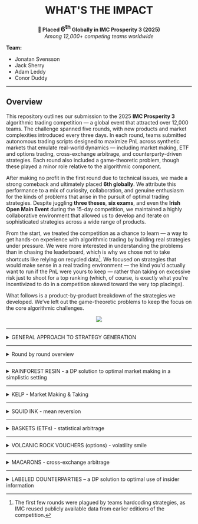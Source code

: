 <h1 align="center">WHAT'S THE IMPACT</h1>

<p align="center">
  <strong>🏅 Placed <span style="font-size:1.3em;">6<sup>th</sup></span> Globally in IMC Prosperity 3 (2025)</strong><br>
  <em>Among 12,000+ competing teams worldwide</em>
</p>

**Team:**
- Jonatan Svensson  
- Jack Sherry  
- Adam Leddy  
- Conor Duddy  

---

## Overview

This repository outlines our submission to the 2025 **IMC Prosperity 3** algorithmic trading competition — a global event that attracted over 12,000 teams. The challenge spanned five rounds, with new products and market complexities introduced every three days. In each round, teams submitted autonomous trading scripts designed to maximize PnL across synthetic markets that emulate real-world dynamics — including market making, ETF and options trading, cross-exchange arbitrage, and counterparty-driven strategies. Each round also included a game-theoretic problem, though these played a minor role relative to the algorithmic component.

After making no profit in the first round due to technical issues, we made a strong comeback and ultimately placed **6th globally**. We attribute this performance to a mix of curiosity, collaboration, and genuine enthusiasm for the kinds of problems that arise in the pursuit of optimal trading strategies. Despite juggling **three theses**, **six exams**, and even the **Irish Open Main Event** during the 15-day competition, we maintained a highly collaborative environment that allowed us to develop and iterate on sophisticated strategies across a wide range of products.

From the start, we treated the competition as a chance to learn — a way to get hands-on experience with algorithmic trading by building real strategies under pressure. We were more interested in understanding the problems than in chasing the leaderboard, which is why we chose not to take shortcuts like relying on recycled data[^1]. We focused on strategies that would make sense in a real trading environment — the kind you'd actually want to run if the PnL were yours to keep — rather than taking on excessive risk just to shoot for a top ranking (which, of course, is exactly what you're incentivized to do in a competition skewed toward the very top placings).


What follows is a product-by-product breakdown of the strategies we developed. We’ve left out the game-theoretic problems to keep the focus on the core algorithmic challenges.

<p align="center">
  <img src="images/prosperity_overview.png" width="600"/>
</p>

---

[^1]: The first few rounds were plagued by teams hardcoding strategies, as IMC reused publicly available data from earlier editions of the competition.

<details>
<summary> GENERAL APPROACH TO STRATEGY GENERATION </summary>
<br>

Coming into the competition we had no idea what to expect, but we knew that time management would be hugely important to our success. We therefore placed a large emphasis on having an effective workflow when it came to strategy development. With the rounds being quite short and with each team member having time commitments beyond the competition, it was imperative that we didn’t waste time when developing strategies. Outlined below is a general overview of how we structured our workflow going into each round. 

## Fair Value Estimation

Before constructing any strategy we wanted to make sure that we were confident in our fair value estimations for each product. For both products in the tutorial round our initial approach was to take the mid price of the largest order on either side of the book. After submitting a couple of initial test algorithms we recognised that our PnL was given at each timestamp and this took into account our positional value as well, which suggested that there was a true fair value for each product at each timestamp. We then realised that we would be able to take advantage of this and submitted an algorithm that traded once in the first timestamp and held this position until the end of the submission. By tracking the PnL we were able to back out the true fair value evolution for each product and compare it with our estimation using the data from the orderbook. We found that the mid price of the large orders was consistently accurate at tracking the true FV. We therefore proceeded to use this as our estimation of the fair value in each of our submissions. We did however make sure to test these estimations on the submission data at the start of each new round. 

## Analysing Order Flow 

Our analysis of each new product began with analysing the direction and size of the orders traded. We first looked at the signed volume traded, looking in particular at the direction that the aggressor had taken. We were able to infer the aggressors direction by comparing the price at which the order traded with the mid price of the market on the same timestamp as the trade. We found that there were serious flow imbalances in multiple products, typically with the aggressor persistently selling throughout the session. We hoped to find some directional information encoded in these flow imbalances, however, there was no sign that the signed volume had any impact on the price of the asset. This was something that confused (and frustrated) us massively throughout the rounds, until in Round 5 details of counterparties were released and we were able to fit a narrative to these trading patterns. We found that two parties were simply trading with each other, one of which was market making and the other was either consistently buying or selling from them. For example Pablo consistently sold options regardless of the price to Camilla, who was market making and profiting consistently from him crossing the spread (He was consistently selling the 10500 strike options to her for 0 seashells !). 

We also hypothesised that such trading patterns should result in a large amount of market impact, with persistent selling driving the price of the asset down. However, once again this was not the case. This can potentially be explained by the fact that at the end of each session our positions (and presumably those of our counterparties) were liquidated. We probably should have expected this, as we were almost certain (and became certain after people hardcoded) that the price paths for each product in each round were predetermined. However, we would have been remiss if we had not at least checked for market impact given our team name : “What’s the Impact?”

## Exploring Opportunities and Optimising Execution

After developing a small intuition for the market microstructure of each product, we explored any trading opportunities specific to each product that we suspected might exist. We leveraged our understanding of each of the products to direct our focus on where these potential opportunities might lie.

Once we had identified a potential signal we shifted our focus to trying to implement a strategy to act on this signal. We typically used the backtester or simple backtesting in Jupyter notebooks to assess the profitability of signals, before deciding on whether or not to incorporate them into our strategy. If the signal turned out to be a profitable one, we then turned our attention to optimising our execution. For each strategy we explored whether it was optimal to act on the signal through market making and/or taking. We used the submission to test the behaviour of the bots when market making, and gauge how their behaviour impacted our execution. 

We also tested different size and edge requirements in each scenario, which proved to be extremely worthwhile as in certain cases this resulted in massive PnL improvements. Through testing liquidation rates (how quickly you could reach a max short/long position at different edge requirements) for different products, we were able to convert our execution into a simple optimisation problem, allowing us to determine an optimal trade size and edge requirement.


</details>

---
<details>
<summary> Round by round overview </summary>
<br>
  
## Round 1

## Round 2

## Round 3

## Round 4

## Round 5


</details>

---

<details>
<summary>RAINFOREST RESIN - a DP solution to optimal market making in a simplistic setting </summary>

Under mild assumptions the problem becomes optimally solvable.

</details>

---

<details>
<summary>KELP - Market Making & Taking </summary>
<br>

Kelp was one of the two products available to trade in the tutorial round, and as such we initially invested a lot of time into optimising our strategy. Unlike Rainforest Resin, Kelp was much more volatile and presented the potential for directional bets as well as simple market making/taking strategies. 

In a similar fashion to how we approached trading all new products, we started by analysing the flow in Kelp and found that the aggressors in the trades were persistently selling across each trading day. However, there was no directional information or signal encoded in the volume that we could find. After this initial analysis we started to develop our market making & taking strategy. 

## Market Making & Taking

The first step in this process as always was establishing our fair value, which once again we were able to determine by submitting a single trade algorithm to the submission in order to back out the true fair. When comparing this with the mid price of the largest orders on the bid and the ask we found that our estimate was always within +- 0.25 of the true fair. From here we built our strategy up, starting with market taking which was very simple: we would simply take anything in max size that had any edge. We also added in a condition that if we could trade for 0 edge and flatten our position we would. This helped us to avoid hitting the position limits of +- 50 which was the main constraint when it came to PnL maximisation. 

Next, we implemented a simple market making strategy which took the updated orderbook after we had interacted with it and placed ourselves top of book, just inside the previous top of book order, provided it was edgy to do so. If the current top of book was quoting only 1 seashell away from fair we would join them at the top of the book. We would market make in the maximum size possible that wouldn’t put us over the position limit and thus cancel our order. After implementing this we experimented with trying to convert our edge and size requirements into an optimisation problem where we would model the bot’s behaviour in a similar manner to our initial trading in Rainforest Resin. However, after our Round 1 script didn’t run we decided to abandon this, prioritising robustness and simplicity in our strategy.

## Directional Information

In the final round we got information on who the counterparties in each trade were and we found that Olivia had directional information about the price of Kelp. We found that she traded twice each day, buying the global min and selling the global max. However, the difference between these values on most days was only 15 seashells. With a position limit of 50 this meant we could only expect a profit of around 750-1000 seashells per day by following her trades. Our market making/taking strategy was making us close to 6k per day and as a result we decided to forego incorporating her trading into our strategy. If we had more time we might have invested more time into skewing our markets and edge requirements to make a directional bet, as well as capturing the two way flow throughout. However, we felt as though there were far more profitable opportunities elsewhere when we came across this that we decided to simply ignore it. 



</details>

---

<details>
<summary>SQUID INK - mean reversion </summary>

## Initial Ideas

Squid Ink was introduced in Round 1, however it wasn’t included in the tutorial. We were initially at a bit of a loss as to how we should trade it, apart from some obvious opportunities. The most obvious of which occurred on 2 out of the 3 days of data given to us, where the price exhibited a massive price spike before immediately reverting to its previous level. One of these spikes gapped down over 100 seashells before reverting, presenting an opportunity to profit over 10k seashells in only 2 timestamps. 

We initially implemented a strategy to capture this opportunity by tracking the price in the previous timestamp and comparing it with the current price (current price - previous price). If the difference was < -50 (an arbitrary number that we set) we would clear the offer, and if it was > +50 we would clear the bid on the orderbook. 

However, aside from capturing these massive pricing inefficiencies we struggled initially to identify any opportunities in trading the ink. We analysed the volume traded, trying to see if it was a leading indicator for price movements, however this was to no avail. Then 24 hours before the end of the round a hint was posted in the wiki, suggesting that the price of the ink was mean reverting. This was something that we had initially noticed, however with only 3 days of data we had little confidence in making large directional bets based on this little amount of data. However, without a solid strategy otherwise we took the hint onboard and began to develop a strategy to profit from this mean reversion. 

## Bollinger Bands

In order to capture the mean reverting behaviour we used a Bollinger band strategy. This strategy tracked the moving average of the stock price as well as a rolling standard deviation. When the stock price moved outside of the bands (defined by the rolling mean +- x standard deviations) we would take on a position and when it crossed back over the moving average we would exit our position. We used a grid search to optimise our parameters by testing different band widths to enter and exit the position, as well as testing different window lengths to compute the rolling mean and standard deviation over. We found that regardless of what parameters we used the strategy failed to perform well everyday. Recognising this and the danger of overfitting such a strategy to an extremely limited dataset we used relatively conservative parameters (using $\pm 3 \sigma$ as our bounds to enter positions) and exiting positions aggressively (exiting when it crossed back inside $\pm 1 \sigma$ in the same direction). 

With the orderbook on squid ink so tight (only 1 seashell wide in total) we didn’t invest much time into the execution of our trades, we simply took the top of the book orders.

## Incorporating Olivia

We used this strategy in Rounds 1 - 4. In Round 5 data on counterparties was released and we discovered Olivia, who traded twice per session buying at the global minimum and selling at the global maximum. We adjusted our strategy to follow her trades and stopped using the Bollinger bands. Following her trades netted roughly 10k profit on average per day. This strategy was extremely easy to implement, however it was important that we didn’t miss out on her trades when the opportunity only lasted one timestamp. There were multiple days where the single timestamp spikes corresponded to the global max/min before immediately reverting. If we had implemented a strategy that only followed Olivia’s trades we wouldn’t have gotten the trade data until the timestamp after, when the trading opportunity was gone. In order to ensure that we didn’t miss these spikes we kept our logic that traded in max size if the price spiked up or down in a single timestamp, regardless what position Olivia had on. Once the price had spiked we waited a small period before putting on the same position that Olivia had on. This strategy actually meant that we outperformed Olivia on days where the single timestamp spikes didn’t correspond to the global extrema. 

Having the knowledge of where the global max and min of the price lies in a session gives us additional information that we can profit from. This is discussed in more detail in the Labeled Counterparties section. 

</details>

---

<details>
<summary>BASKETS (ETFs) - statistical arbitrage </summary>

dont include olivia here

</details>

---

<details>
<summary>VOLCANIC ROCK VOUCHERS (options) - volatility smile</summary>
<br>

The Volcanic Rock and the Vouchers were released in Round 3. Paired together, the vouchers acted as traditional European call options with the Volcanic Rock acting as the corresponding underlying stock. When they were first introduced the options had 5 days to expiry, with each round representing a trading day. There were 5 strike prices for these vouchers: 9500, 9750, 10000, 10250 and 10500. 

As a team we cumulatively invested by far the most time into these products, spending a large amount of time on them throughout each of the rounds that they were tradable. We decided to commit so much time to them for a couple of reasons: For one, we felt that they represented by far the largest opportunity out of any of the products in the competition, and therefore spending time fine tuning our strategy would yield the highest return on our time investment. Secondly, exploring different opportunities in trading these options excited us. They were by far the most nuanced product to trade and they offered huge learning opportunities to all of us, which we both enjoyed and were grateful for the fact that we had spent time trying to understand them. Allocating our time in this manner proved to be extremely fruitful, with it being the main catalyst to our rise up the leaderboard in the latter rounds. Thanks mostly to our options strategy we rose from 667th in Round 2 to 98th place in Round 3, before climbing all the way up to 6th place in the world at the end of Round 4. Our Algo PnL in Round 4 was the 3rd highest in the world judging off Jasper’s leaderboard. 

Having spent so much time developing and testing different strategies we could probably write our entire recap on the trading in the Vouchers, however, in the interest of keeping the recap length short we will try to summarise everything we did succinctly and efficiently. 

## Initial Strategy Ideas

Before diving into any complicated trading strategies we initially explored some simple avenues where we thought opportunities may exist. The simplest of such involved exploring whether the options traded outside of their arbitrage bounds. We found that there were many instances where the 9500 strike options (deep in the money) traded exactly for their intrinsic value, suggesting that they had 0 time value. We therefore tried to implement a strategy that would buy these options whenever they had 0 time value and sell them above whatever we estimated their fair value was (having a time value of >= 1). However, we quickly found that while the options traded at this price, due to others market making before us, with price time priority it was very rare to get filled buying for parity. In the cases that we did get fills we were still extremely exposed to moves in the underlying, which made this strategy even less appealing. We didn’t find any other opportunities when looking at the arb bounds, apart from the 10500 strike options (deep OTM) trading for 0, but for the same reasons as above it wasn’t possible to capture any of this flow. 

After exploring the arb bounds, we turned our attention to the order flow in the options. We hypothesised that certain market participants would express their opinion on the direction of stock through the options. We noticed that there were numerous instances where options would be sold simultaneously across all 5 strikes. Through looking at the historical trades we explored the stock returns following periods where large orders in the options were executed. We had hoped to find that large options trades would frontrun moves in the stock price, however, we found no sign of any information being encoded in these orders. We weren’t entirely surprised at this result, as up until this point the flow seemingly hadn’t had any directional information encoded in it. When the information on market participants was released in Round 5, we were able to confirm our conclusions that the orderbook flow was benign.

## Trading Around the Vol Smile

After exploring these initial strategies we were very confident that the source of the opportunity with the options lay in the relative mispricings across strikes. This was confirmed in the wiki when a hint was released, suggesting that we plot a curve of the implied volatility of each of the options against the moneyness. Plotting this curve as opposed to the volatility smile (IV vs Strike) factored in the time to expiry as well as the strike. Through using the Newton-Raphson algorithm to compute the IV, we were able to plot the IV against the moneyness for each of the options from the previous 50 timestamps (we grid tested different window lengths before settling on 50). By fitting a second order polynomial to these points we were then able to define a decision line which we would trade around. The curve allowed us to identify relative mispricings across strikes, selling options where vol was expensive with an IV above the curve and buying options where vol was cheap. In Round 3 we weighted each of the options equally, before refining this aspect of the strategy prior to Round 4 and we will explore this in further detail below as it was a key part of the strategy. 

## Delta Hedging

Initially, after implementing trading around the curve we used the underlying Volcanic Rock to hedge our delta position that we picked up from trading the options. However, it quickly became clear that our strategy was prone to picking up large delta positions in the instances where we had the same position in the ITM strikes, which had the largest delta. In these cases, due to position limits in the products, it was impossible to fully hedge our delta. Since there were large intraday moves in the underlying (upwards of 300 seashells) this wasn’t a risk that we wanted to take on. With this in mind and bearing in mind the fact that 9500 strike options practically traded for parity, meaning there was very little opportunity to make money from gamma, we decided to use the 9500 strike options to hedge our delta as well. This meant that we would be able to hedge our position in its entirety without sacrificing too much edge. 

We were very cognizant of not sacrificing too much edge through hedging too regularly and crossing too many spreads. This led us to settling on a delta hedging strategy where we tried to capture edge in the 9500 strike options if it flattened our delta position. At each timestamp we would calculate our total delta position and if it was edgy to market take the 9500 options for edge relative to our volatility curve we would trade enough to hedge our delta completely, or as much as we could, whichever was less. As the stock traded very tight in large size it wasn’t possible to market make for edge, so we used the stock to hedge our delta whenever the magnitude of our delta position exceeded a threshold. This ensured that we didn’t over-hedge and kept the number of instances where we were crossing the spread to a minimum. 

## Optimising the Smile 

Once we had implemented an initial iteration of our strategy, taking around the smile and hedging our delta, we were pleased to find that the strategy was profitable across most days. Thus began the refining of this strategy, trying to optimise our execution and maximise PnL, and this was done by modifying our vol smile. As previously mentioned, the first iteration of our smile used datapoints across all 5 strikes from the previous 50 timestamps in order to fit the smile, weighting each of the datapoints equally. However, after a little consideration we recognised that weighting each point equally made little sense, as the deep in and out of the money options had a very small vega, and as a result saw little movement in their prices due to movements in vol. This meant that mispricings were much less likely to occur and the magnitude of any mispricings that might occur would be much less than the ATM strikes. 

With this in mind we tried multiple different types of weightings in order to take this into account. We initially tried weighting the datapoints by vega before fitting the curve, however, to our surprise this performed quite poorly. We then shifted our approach, trying different weightings before settling on weighting by moneyness, which we found performed significantly better than weighting by vega or not weighting at all. In fact we found that our PnL jumped by nearly 50k per day on backtests after implementing this. These results carried over into the submission, where these changes saw us move from 98th place in Round 3 to 6th place globally in Round 4, with our PnL in Round 4 ranking 3rd globally. 

The polynomial was fitted using a least squares approach in numpy. If we let the polynomial $p(x) = ax^2 + bx + c$, it is the parameters a,b and c which are being fitted to the datapoints which look like (moneyness,IV).

Therefore we have the following values:
 * $x_i$ - Moneyness  
 * $y_i$ - IV
 * $w_i$ - Weighting
 * $\epsilon$ - Weighting Parameter

The weighting is given by:  
$w_i = \frac{1}{|x_i| + \epsilon}$

The coefficients of the polynomial are then computed by minimising:  
$\Sigma \hspace{5mm} w_i( y_i - p(x_i) )^2$

This weighting effectively neglects points with a low weighting (points with a large absolute moneyness, either deep ITM or OTM). It also forces the curve to effectively pass through points with a moneyness close to 0 (points ATM). This has precisely the desired effect of weighting points at the money highest as they offer the most potential to trade profitably around the curve. 

<figure class="boxed-caption">
  <img
    src="images/Weighted%20Curve.jpeg"
    alt="Weighted Smile"
  />
  <figcaption>
    Above is an example of a weighted volatility smile using $\epsilon = e^{-2}$.
  </figcaption>
</figure>


## Directional Opportunities 

We have seen in recaps online and from the Discord channel that some teams traded a mean reverting strategy on the underlying Volcanic Rock, however this wasn’t something that we managed to incorporate into our strategy. During the competition we weren’t able to find any directional information in the order flow, and we also overlooked the fact that the Volcanic Rock might be mean reverting. We neglected this possibility as we saw multiple days where the Rock price moved in one direction for the entire session, giving us little reason to believe that the price was indeed mean reverting. 

However, should we have been able to establish a directional opinion on the underlying we would have had to adjust our trading in the options. However, layering a directional opinion on top of our already existing strategy would have been quite simple, with us simply having to adjust our hedging strategy to take positions or simply not hedge in instances where we have a directional opinion. In this case we might also adjust our edge requirements to trade the options around the curve depending on the delta of the option. 


</details>

---

<details>
<summary>MACARONS - cross-exchange arbitrage</summary>

WHAT'S THE IMPACT

</details>

---

<details>
<summary>LABELED COUNTERPARTIES – a DP solution to optimal use of insider information</summary>
<br>

## Short Summary
In the final round, counterparty identifiers were added to the historical data. This meant that for every trade, the identities of both the buyer and seller were disclosed — and this information would also be available in real time during the final submission. There were 11 market participants, each focused on their own subset of products.

We began by plotting PnL for each counterparty, split by product and decomposed into execution and holding components. Some counterparties generated substantial execution PnL by consistently trading at favorable prices. However, this insight offered limited value for refining our algorithms, as we were already fully exploiting those opportunities through aggressive market making.

Only one counterparty stood out in terms of holding PnL. Upon further inspection, it became clear that they exclusively bought at the daily minimum and sold at the daily maximum — without taking any other trades. This behavior was observed only in Kelp, Squid Ink, and Croissants.

Due to Kelp’s relatively stable price dynamics, directional bets based on this min/max behavior were unlikely to generate enough profit to justify displacing our existing market-making strategy.

Squid Ink, on the other hand, was more promising. With large daily swings, the historical PnL from a simple min/max strategy matched the performance of our current approach. Since our existing Squid Ink strategy didn’t rely on market making, we could layer in directional trades without cannibalizing our core PnL. The only modification required was to shorten the liquidation horizon for mean-reverting trades whenever a directional bet was active.

Trading the min/max for Croissants proved highly profitable, thanks to large daily price swings and generous position limits. Since Croissants had previously been used only to hedge basket exposure, this new directional strategy introduced no conflicts with our existing setup.
We quickly realized that Croissant exposure could be scaled up indirectly through the baskets. To evaluate this, we used historical data to compare the PnL of a Croissant-driven basket strategy against the statistical arbitrage approach we had relied on in earlier rounds. On average, the two performed similarly, though daily results could diverge significantly.
To capture the strengths of both, we adopted a hybrid approach: we introduced a Croissant-based term into the basket's target position (see section on basket trading). The weight of this term was calibrated through backtesting on historical data.

This summarizes what we managed to implement before the final submission. After climbing from #98 to #6 in Round 4, we knew our algorithm was strong. Still cautious from the technical issues in Round 1, we chose to focus on delivering a robust and reliable script rather than pushing for further complexity. That said, some of the ideas we explored were promising enough to deserve a place in this write-up. The next session discusses on of them.

---

## Dynamic Programming Again?

The information contained in the global minimum and maximum of a random price walk can be leveraged more effectively than simply buying the minimum and selling the maximum. Once both extrema have occurred (noting that we only observe them as they happen), we gain a powerful constraint: the remainder of the walk must remain within the established min-max range. This fundamentally alters the distribution of future prices.
To illustrate this, consider the following edge case: the global minimum occurs, and we initiate a long position. Later, the global maximum is reached, and we switch to a short. If the price subsequently falls back to the level of the previously announced minimum, we now know with certainty that it cannot drop any further — doing so would contradict the declared minimum. This allows us to confidently enter a long position, exploiting the boundary created by the known extrema.


### Overview of this section

- Modelling Price and Establishing Assumptions
- Bayesian Approach to Utilizing Information from Bounds
- Setting Up and Solving Dynamic Program for Optimal Trading
- Evaluating Performance of Resulting Strategy
- Concluding Remarks


### Price walk model
To develop this idea into a trading strategy, we first need a model for the price walk. Squid Ink was excluded from consideration due to its intentionally erratic behavior — designed to exhibit large, irregular jumps followed by reversion. Cracking the logic behind its generation would likely yield more generalizable edge elsewhere. Kelp, on the other hand, lacked sufficient volatility to make the min/max-based strategy actionable.
We therefore focus exclusively on Croissants. As discussed earlier, using the midpoint of the largest quantities in the order book gives a strong approximation of fair value. In Croissants, the spread between the two largest levels is typically one or two ticks, resulting in fair values that are either integers or half-integers. By multiplying all prices by 2, we obtain clean integer-valued price paths.
A reasonable model assumes that the price evolves as an i.i.d. random walk with steps drawn from a symmetric distribution. The figure below shows the empirical step distribution alongside a simplified model in which rare outliers are removed and symmetry is enforced.

<p align="center">
  <img src="images/olivia/step_distributions_and_paths.png" width="600"/>
</p>


### Utilizing the bounds
In this section the goal is to condense all information from the given bounds so that we can use it in our upcoming dynamic program. We work in a grid of shape `(remaining time steps) × (current price)`, and at each point on this grid we aim to adjust the step distribution based on the information from the bounds. Far from the bounds or with few steps remaining, the step distribution remains essentially unchanged. In contrast, points near the upper or lower bound are subject to sharply skewed distributions: for instance, if the price is near the upper bound, downward steps become significantly more likely under the constraint that the walk must stay inside the range.

This conditioning can be formalized in a Bayesian framework. Knowing the bounds removes all future paths that would exit the allowed region. From any given point, we discard such violating paths and reweight the remaining ones to compute the updated distribution for the next step. Naively computing this requires evaluating all possible paths — an intractable problem, as the number of walks scales exponentially (e.g., 13^t with t ~ 10,000).

To make this computation feasible, we instead begin by computing the **survival probability**: the probability that a walk starting from a grid point remains within the bounds until the end. This can be done recursively in time. We initialize at t = 1, where almost all points have survival probability 1 — except those close enough to reach outside the boundaries in one step. From there, we propagate survival probabilities backward using a weighted sum based on the step distribution at each slice in time. This recursive approach allows us to efficiently calculate, for any point, what proportion of paths from there end up inside and outside the bounds.

The figure below shows the resulting survival probabilities under the bounds [0, 10], assuming the following step distribution:

`step-prob = {0: 0.6, ±1: 0.17, ±2: 0.03}`

As expected, points near the bounds and with a lot of time left in the session are likely to walk outside the bounds, whereas points far from the bounds and close to the end show high survival probability.

<p align="center">
  <img src="images/olivia/survival_probability.png" width="600"/>
</p>

From the survival grid, the step distributions are updated by reweighting each possible move according to the survival probability of the resulting state, and then normalizing to form a valid probability distribution. With these skewed, state-dependent step distributions in place, we can now formulate a dynamic programming algorithm to derive the optimal trading strategy.


### DP Formulation and Solution

**Note:** This DP formulation can be applied even without any bounding constraints on the price. However, in the case of a symmetric step distribution, the expected value of any trade becomes negative — since price changes have zero expected drift, and each trade incurs a cost from crossing the spread. It is precisely the bounds on the future price path that introduce asymmetry into the step distribution, making trading directionally profitable and the problem worth solving.



Problem formulation:
Given a realization of an i.i.d. random walk with a known step distribution 

Variables:
 * t - time left in session. After this time the lower and upper bounds no longer hold.
 * L - position limits.
 * s(t) - stock price with t iterations left in session.
 * BL, BU - upper and lower price bounds.
 * Spread - Cost/unit of crossing spread
 * x - position



Note that we need to wait for the second extrema before there will be enough information to trade. After the first we will enter a position one way. The bound we are given will only ever alter the rest of the walk in favour of our position and we will therefore not trade until the second extrema.

### Performance

### Remarks

include something about how easy tis would be to implement by jsut fitting one polynomial

</details>

